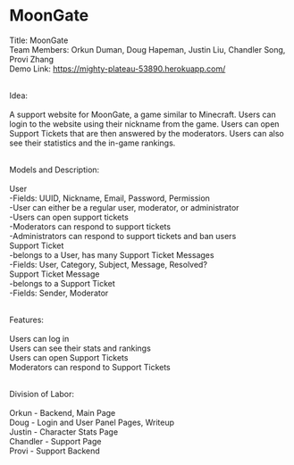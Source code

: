 # MoonGate
Title:
	MoonGate<br />
Team Members:
	Orkun Duman, Doug Hapeman, Justin Liu, Chandler Song, Provi Zhang<br />
Demo Link:
	https://mighty-plateau-53890.herokuapp.com/<br /><br />

Idea: <br /><br />
	A support website for MoonGate, a game similar to Minecraft. Users can login to the website using their nickname from the game. Users can open Support Tickets that are then answered by the moderators. Users can also see their statistics and the in-game rankings.<br /><br />

Models and Description:<br /><br />
	User<br />
		-Fields: UUID, Nickname, Email, Password, Permission<br />
		-User can either be a regular user, moderator, or administrator<br />
		-Users can open support tickets<br />
		-Moderators can respond to support tickets<br />
		-Administrators can respond to support tickets and ban users<br />
	Support Ticket<br />
		-belongs to a User, has many Support Ticket Messages<br />
		-Fields: User, Category, Subject, Message, Resolved?<br />
	Support Ticket Message<br />
		-belongs to a Support Ticket<br />
		-Fields: Sender, Moderator<br /><br />

Features:<br /><br />
	Users can log in<br />
	Users can see their stats and rankings<br />
	Users can open Support Tickets<br />
	Moderators can respond to Support Tickets<br /><br />

Division of Labor:<br /><br />
	Orkun - Backend, Main Page<br />
	Doug - Login and User Panel Pages, Writeup<br />
	Justin - Character Stats Page<br />
	Chandler - Support Page<br />
	Provi - Support Backend<br />
